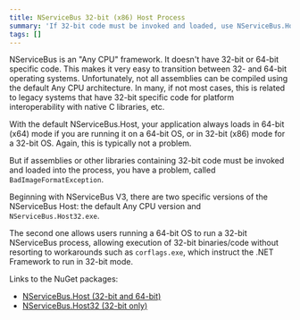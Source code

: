 ```yaml
---
title: NServiceBus 32-bit (x86) Host Process
summary: 'If 32-bit code must be invoked and loaded, use NServiceBus.Host32.exe instead. '
tags: []
---
```


NServiceBus is an "Any CPU" framework. It doesn't have 32-bit or 64-bit specific code. This makes it very easy to transition between 32- and 64-bit operating systems. Unfortunately, not all assemblies can be compiled using the default Any CPU architecture. In many, if not most cases, this is related to legacy systems that have 32-bit specific code for platform interoperability with native C libraries, etc.

With the default NServiceBus.Host, your application always loads in 64-bit (x64) mode if you are running it on a 64-bit OS, or in 32-bit (x86) mode for a 32-bit OS. Again, this is typically not a problem. 

But if assemblies or other libraries containing 32-bit code must be invoked and loaded into the process, you have a problem, called `BadImageFormatException`.

Beginning with NServiceBus V3, there are two specific versions of the NServiceBus Host: the default Any CPU version and `NServiceBus.Host32.exe`. 

The second one allows users running a 64-bit OS to run a 32-bit NServiceBus process, allowing execution of 32-bit binaries/code without resorting to workarounds such as `corflags.exe`, which instruct the .NET Framework to run in 32-bit mode.

Links to the NuGet packages:

-   [NServiceBus.Host (32-bit and 64-bit)](http://nuget.org/packages/NServiceBus.Host)
-   [NServiceBus.Host32 (32-bit only)](http://nuget.org/packages/NServiceBus.Host32)



